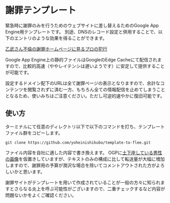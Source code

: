 # 謝罪テンプレート

緊急時に謝罪のみを行うためのウェブサイトに差し替えるためのGoogle App Engine用テンプレートです。
別途、DNSのレコード設定と併用することで、以下のエントリのような効果を得ることができます。

[乙武さん不倫の謝罪ホームページに見るプロの犯行][1]

Google App Engine上の静的ファイルはGoogleのEdge Cacheにて配信されますので、比較的高速（ややレイテンシは遅いようです）に安定して提供することが可能です。

設定するドメイン配下のURLは全て謝罪ページの表示となりますので、余計なコンテンツを閲覧されずに済む一方、もちろん全ての情報配信を止めてしまうこととなるため、使いみちはご注意ください。ただし可逆的速やかに復旧可能です。

## 使い方

ターミナルにて任意のディレクトリ以下で以下のコマンドを打ち、テンプレートファイル群をコピーします。

`git clone https://github.com/yoheinishikubo/template-to-flee.git`

ファイル内容を自社に適した内容で書き換えます。
OGPに[土下座している男性の画像][2]を仮置きしていますが、テキストのみの構成に比して転送量が大幅に増加しますので、謝罪用の予算が潤沢な場合を除いてコメントアウトされた方がよろしいかと思います。

謝罪サイトがテンプレートを用いて作成されていることが一般の方々に知られますとさらなる炎上を呼ぶ可能性がございますので、二重チェックするなど内容が問題ないかをよくご確認ください。


[1]: http://fukuyuki.net/post-805/
[2]: http://www.irasutoya.com

